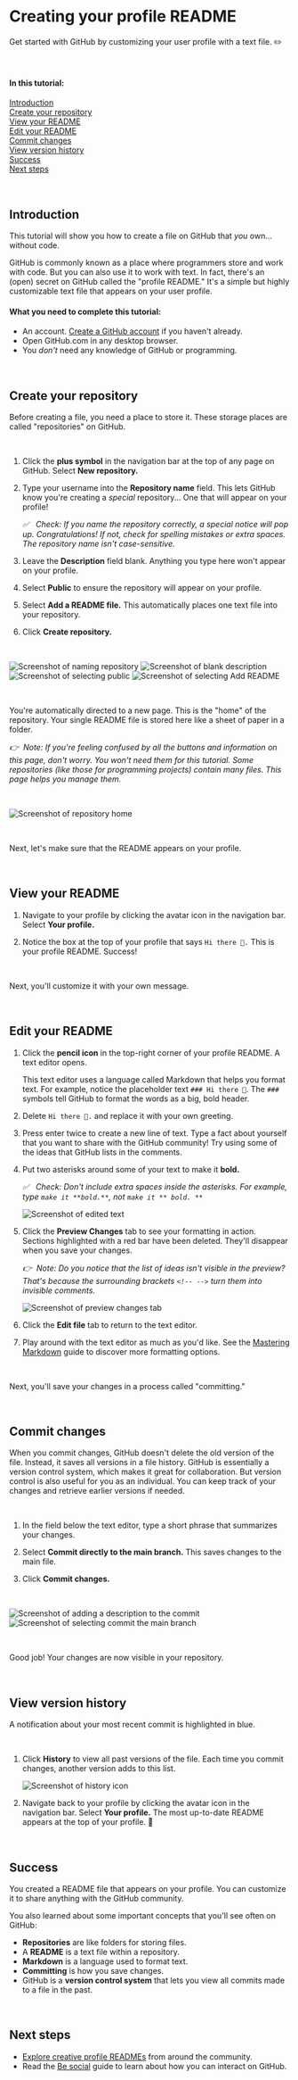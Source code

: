 # Creating your profile README
Get started with GitHub by customizing your user profile with a text file. ✏️

<br>

#### In this tutorial:

[Introduction](#introduction)  
[Create your repository](#create-your-repository)  
[View your README](#view-your-readme)  
[Edit your README](#edit-your-readme)  
[Commit changes](#commit-changes)  
[View version history](#view-version-history)  
[Success](#success)  
[Next steps](#next-steps)


<br>

## Introduction

This tutorial will show you how to create a file on GitHub that *you* own... without code.

GitHub is commonly known as a place where programmers store and work with code. But you can also use it to work with text. In fact, there's an (open) secret on GitHub called the "profile README." It's a simple but highly customizable text file that appears on your user profile. 
  <!-- Add in when explainer doc is complete > **Note:** To learn more about why non-coders belong on GitHub, see ["What can non-coders do with GitHub?"]() -->

#### What you need to complete this tutorial:

  * An account. [Create a GitHub account](https://github.com/join) if you haven't already.
  * Open GitHub.com in any desktop browser. 
  * You *don't* need any knowledge of GitHub or programming.

<br>

## Create your repository

Before creating a file, you need a place to store it. These storage places are called "repositories" on GitHub.

<br>

1. Click the **plus symbol** in the navigation bar at the top of any page on GitHub. Select **New repository.**

1. Type your username into the **Repository name** field. This lets GitHub know you're creating a *special* repository... One that will appear on your profile! 
 
   *✅ &nbsp; Check: If you name the repository correctly, a special notice will pop up. Congratulations! If not, check for spelling mistakes or extra spaces. The repository name isn't case-sensitive.*

1. Leave the **Description** field blank. Anything you type here won't appear on your profile.

1. Select **Public** to ensure the repository will appear on your profile.

1. Select **Add a README file.** This automatically places one text file into your repository.

1. Click **Create repository.**

<br>

   ![Screenshot of naming repository](images/RepoName.png)
   ![Screenshot of blank description](images/EmptyDescription.png)
   ![Screenshot of selecting public](images/Public.png)
   ![Screenshot of selecting Add README](images/AddREADME.png)

<br>

You're automatically directed to a new page. This is the "home" of the repository. Your single README file is stored here like a sheet of paper in a folder. 

*👉&nbsp; Note: If you're feeling confused by all the buttons and information on this page, don't worry. You won't need them for this tutorial. Some repositories (like those for programming projects) contain many files. This page helps you manage them.*

<br>

![Screenshot of repository home](images/RepoHome.png)

<br>

Next, let's make sure that the README appears on your profile.

<br>

## View your README

1. Navigate to your profile by clicking the avatar icon in the navigation bar. Select **Your profile.**

1. Notice the box at the top of your profile that says `Hi there 👋.` This is your profile README. Success! 

<br>

Next, you'll customize it with your own message.

<br>

## Edit your README

1. Click the **pencil icon** in the top-right corner of your profile README. A text editor opens.  
    
   This text editor uses a language called Markdown that helps you format text. For example, notice the placeholder text `### Hi there 👋`. The `###` symbols tell GitHub to format the words as a big, bold header.

1. Delete `Hi there 👋.` and replace it with your own greeting.

1. Press enter twice to create a new line of text. Type a fact about yourself that you want to share with the GitHub community! Try using some of the ideas that GitHub lists in the comments.

1. Put two asterisks around some of your text to make it **bold.** 

   *✅ &nbsp; Check: Don't include extra spaces inside the asterisks. For example, type `make it **bold.**`, not `make it ** bold. **`*

    ![Screenshot of edited text](images/EditText.png)

1. Click the **Preview Changes** tab to see your formatting in action. Sections highlighted with a red bar have been deleted. They'll disappear when you save your changes.
  
   *👉&nbsp; Note: Do you notice that the list of ideas isn't visible in the preview? That's because the surrounding brackets `<!-- -->` turn them into invisible comments.*

    ![Screenshot of preview changes tab](images/PreviewTab.png)

1. Click the **Edit file** tab to return to the text editor.  
    
1. Play around with the text editor as much as you'd like. See the [Mastering Markdown](https://guides.github.com/features/mastering-markdown/) guide to discover more formatting options.

<br>

Next, you'll save your changes in a process called "committing."

<br>

## Commit changes

When you commit changes, GitHub doesn't delete the old version of the file. Instead, it saves all versions in a file history. GitHub is essentially a version control system, which makes it great for collaboration. But version control is also useful for you as an individual. You can keep track of your changes and retrieve earlier versions if needed.

<br>

1. In the field below the text editor, type a short phrase that summarizes your changes. 

1. Select **Commit directly to the main branch.** This saves changes to the main file.

1. Click **Commit changes.**

<br>

   ![Screenshot of adding a description to the commit](images/CommitDescription.png)
   ![Screenshot of selecting commit the main branch](images/CommitMain.png)

<br>

Good job! Your changes are now visible in your repository.

<br />

## View version history 

A notification about your most recent commit is highlighted in blue. 

<br>

1. Click **History** to view all past versions of the file. Each time you commit changes, another version adds to this list.

    ![Screenshot of history icon](images/History.png)

1. Navigate back to your profile by clicking the avatar icon in the navigation bar. Select **Your profile.** The most up-to-date README appears at the top of your profile. 🎉

<br>

## Success 

You created a README file that appears on your profile. You can customize it to share anything with the GitHub community.

You also learned about some important concepts that you'll see often on GitHub:

  * **Repositories** are like folders for storing files.
  * A **README** is a text file within a repository.
  * **Markdown** is a language used to format text.
  * **Committing** is how you save changes.
  * GitHub is a **version control system** that lets you view all commits made to a file in the past.

<br>

## Next steps

* [Explore creative profile READMEs](https://awesomegithubprofile.tech/) from around the community.
* Read the [Be social](https://docs.github.com/en/github/getting-started-with-github/be-social#watching-a-repository) guide to learn about how you can interact on GitHub.
